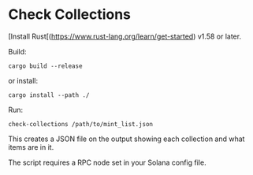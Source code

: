 # Check Collections

[Install Rust[(https://www.rust-lang.org/learn/get-started) v1.58 or later.

Build:

```
cargo build --release
```

or install:

```
cargo install --path ./
```

Run:

```
check-collections /path/to/mint_list.json
```

This creates a JSON file on the output showing each collection and what items are in it.

The script requires a RPC node set in your Solana config file.
